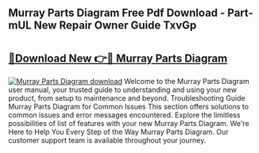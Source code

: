 ## Murray Parts Diagram Free Pdf Download - Part-mUL New Repair Owner Guide TxvGp

# <h2><a href="http://dfnciu.blite.top/?on=Murray+Parts+Diagram">🔗Download New 👉🔴 Murray Parts Diagram</a></h2>

[![Murray Parts Diagram download](https://i.imgur.com/lujVjoI.png)](http://dfnciu.blite.top/?on=Murray+Parts+Diagram)
Welcome to the Murray Parts Diagram user manual, your trusted guide to understanding and using your new product, from setup to maintenance and beyond. Troubleshooting Guide Murray Parts Diagram for Common Issues This section offers solutions to common issues and error messages encountered. Explore the limitless possibilities of list of features with your new Murray Parts Diagram. We're Here to Help You Every Step of the Way Murray Parts Diagram. Our customer support team is available throughout your journey.
